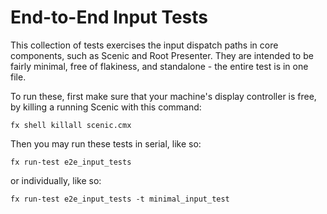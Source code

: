 # End-to-End Input Tests

This collection of tests exercises the input dispatch paths in core components,
such as Scenic and Root Presenter. They are intended to be fairly minimal, free
of flakiness, and standalone - the entire test is in one file.

To run these, first make sure that your machine's display controller is free,
by killing a running Scenic with this command:

```shell
fx shell killall scenic.cmx
```

Then you may run these tests in serial, like so:

```shell
fx run-test e2e_input_tests
```

or individually, like so:

```shell
fx run-test e2e_input_tests -t minimal_input_test
```
